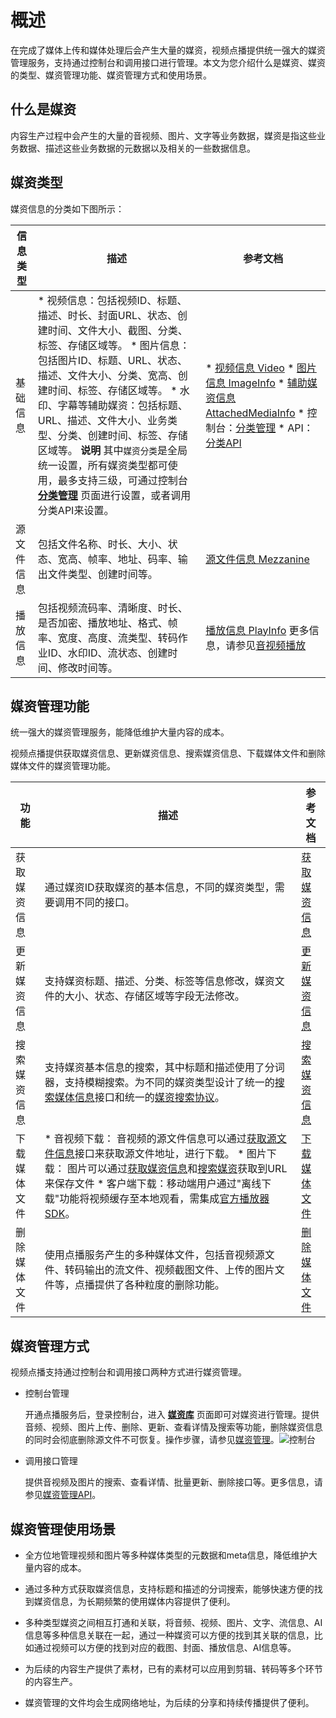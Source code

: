 概述 
=======================

在完成了媒体上传和媒体处理后会产生大量的媒资，视频点播提供统一强大的媒资管理服务，支持通过控制台和调用接口进行管理。本文为您介绍什么是媒资、媒资的类型、媒资管理功能、媒资管理方式和使用场景。

什么是媒资 
--------------------------

内容生产过程中会产生的大量的音视频、图片、文字等业务数据，媒资是指这些业务数据、描述这些业务数据的元数据以及相关的一些数据信息。

媒资类型 
-------------------------

媒资信息的分类如下图所示：


| 信息类型  |                                                                                                                                                                                                                         描述                                                                                                                                                                                                                         |                                                                                                                                                                                                                                                                        参考文档                                                                                                                                                                                                                                                                         |
|-------|----------------------------------------------------------------------------------------------------------------------------------------------------------------------------------------------------------------------------------------------------------------------------------------------------------------------------------------------------------------------------------------------------------------------------------------------------|-----------------------------------------------------------------------------------------------------------------------------------------------------------------------------------------------------------------------------------------------------------------------------------------------------------------------------------------------------------------------------------------------------------------------------------------------------------------------------------------------------------------------------------------------------|
| 基础信息  | * 视频信息：包括视频ID、标题、描述、时长、封面URL、状态、创建时间、文件大小、截图、分类、标签、存储区域等。   * 图片信息：包括图片ID、标题、URL、状态、描述、文件大小、分类、宽高、创建时间、标签、存储区域等。   * 水印、字幕等辅助媒资：包括标题、URL、描述、文件大小、业务类型、分类、创建时间、标签、存储区域等。    **说明** 其中`媒资分类`是全局统一设置，所有媒资类型都可使用，最多支持三级，可通过控制台 **[分类管理](https://vod.console.aliyun.com/#/settings/category)** 页面进行设置，或者调用分类API来设置。 | * [视频信息 Video](/intl.zh-CN/服务端API/附录/基本数据类型.md)   * [图片信息 ImageInfo](/intl.zh-CN/服务端API/附录/基本数据类型.md)   * [辅助媒资信息 AttachedMediaInfo](/intl.zh-CN/服务端API/附录/基本数据类型.md)   * 控制台：[分类管理](/intl.zh-CN/控制台指南/配置管理/分类管理.md)   * API：[分类API](/intl.zh-CN/服务端API/媒资管理/媒资分类/创建分类.md)    |
| 源文件信息 | 包括文件名称、时长、大小、状态、宽高、帧率、地址、码率、输出文件类型、创建时间等。                                                                                                                                                                                                                                                                                                                                                                                                          | [源文件信息 Mezzanine](/intl.zh-CN/服务端API/附录/基本数据类型.md)                                                                                                                                                                                                                                                                                                                                                                                                                                                                                  |
| 播放信息  | 包括视频流码率、清晰度、时长、是否加密、播放地址、格式、帧率、宽度、高度、流类型、转码作业ID、水印ID、流状态、创建时间、修改时间等。                                                                                                                                                                                                                                                                                                                                                                               | [播放信息 PlayInfo](/intl.zh-CN/服务端API/附录/基本数据类型.md) 更多信息，请参见[音视频播放](/intl.zh-CN/开发指南/音视频播放/概述.md)                                                                                                                                                                                                                                                                                                                                                                                                      |



媒资管理功能 
---------------------------

统一强大的媒资管理服务，能降低维护大量内容的成本。

视频点播提供获取媒资信息、更新媒资信息、搜索媒资信息、下载媒体文件和删除媒体文件的媒资管理功能。


|   功能   |                                                                                                                                                                                                                                      描述                                                                                                                                                                                                                                      |                           参考文档                            |
|--------|------------------------------------------------------------------------------------------------------------------------------------------------------------------------------------------------------------------------------------------------------------------------------------------------------------------------------------------------------------------------------------------------------------------------------------------------------------------------------|-----------------------------------------------------------|
| 获取媒资信息 | 通过媒资ID获取媒资的基本信息，不同的媒资类型，需要调用不同的接口。                                                                                                                                                                                                                                                                                                                                                                                                                                           | [获取媒资信息](/intl.zh-CN/开发指南/媒资管理/获取媒资信息.md) |
| 更新媒资信息 | 支持媒资标题、描述、分类、标签等信息修改，媒资文件的大小、状态、存储区域等字段无法修改。                                                                                                                                                                                                                                                                                                                                                                                                                                 | [更新媒资信息](/intl.zh-CN/开发指南/媒资管理/更新媒资信息.md) |
| 搜索媒资信息 | 支持媒资基本信息的搜索，其中标题和描述使用了分词器，支持模糊搜索。为不同的媒资类型设计了统一的[搜索媒体信息](/intl.zh-CN/服务端API/媒资管理/媒资搜索/搜索媒体信息.md)接口和统一的[媒资搜索协议](/intl.zh-CN/服务端API/附录/媒资搜索协议.md)。                                                                                                                                                                                                                                                                                              | [搜索媒资信息](/intl.zh-CN/开发指南/媒资管理/搜索媒资信息.md) |
| 下载媒体文件 | * 音视频下载： 音视频的源文件信息可以通过[获取源文件信息](/intl.zh-CN/服务端API/媒资管理/音视频管理/获取源文件信息.md)接口来获取源文件地址，进行下载。   * 图片下载： 图片可以通过[获取媒资信息](/intl.zh-CN/开发指南/媒资管理/获取媒资信息.md)和[搜索媒资](/intl.zh-CN/开发指南/媒资管理/搜索媒资信息.md)获取到URL来保存文件   * 客户端下载：移动端用户通过"离线下载"功能将视频缓存至本地观看，需集成[官方播放器SDK](/intl.zh-CN/播放器SDK/产品说明.md)。    | [下载媒体文件](/intl.zh-CN/开发指南/媒资管理/下载媒体文件.md) |
| 删除媒体文件 | 使用点播服务产生的多种媒体文件，包括音视频源文件、转码输出的流文件、视频截图文件、上传的图片文件等，点播提供了各种粒度的删除功能。                                                                                                                                                                                                                                                                                                                                                                                                            | [删除媒体文件](/intl.zh-CN/开发指南/媒资管理/删除媒体文件.md) |



媒资管理方式 
---------------------------

视频点播支持通过控制台和调用接口两种方式进行媒资管理。

* 控制台管理

  开通点播服务后，登录控制台，进入 **[媒资库](https://vod.console.aliyun.com/#/media/video/list)** 页面即可对媒资进行管理。提供音频、视频、图片上传、删除、更新、查看详情及搜索等功能，删除媒资信息的同时会彻底删除源文件不可恢复。操作步骤，请参见[媒资管理](/intl.zh-CN/控制台指南/媒资库/媒资管理.md)。![控制台](https://static-aliyun-doc.oss-accelerate.aliyuncs.com/assets/img/zh-CN/6611984061/p180064.png)
  

* 调用接口管理

  提供音视频及图片的搜索、查看详情、批量更新、删除接口等。更多信息，请参见[媒资管理API](/intl.zh-CN/服务端API/API概览.md)。
  




媒资管理使用场景 
-----------------------------

* 全方位地管理视频和图片等多种媒体类型的元数据和meta信息，降低维护大量内容的成本。

  

* 通过多种方式获取媒资信息，支持标题和描述的分词搜索，能够快速方便的找到媒资信息，为长期频繁的使用媒体内容提供了便利。

  

* 多种类型媒资之间相互打通和关联，将音频、视频、图片、文字、流信息、AI信息等多种信息关联在一起，通过一种媒资可以方便的找到其关联的信息，比如通过视频可以方便的找到对应的截图、封面、播放信息、AI信息等。

  

* 为后续的内容生产提供了素材，已有的素材可以应用到剪辑、转码等多个环节的内容生产。

  

* 媒资管理的文件均会生成网络地址，为后续的分享和持续传播提供了便利。

  



